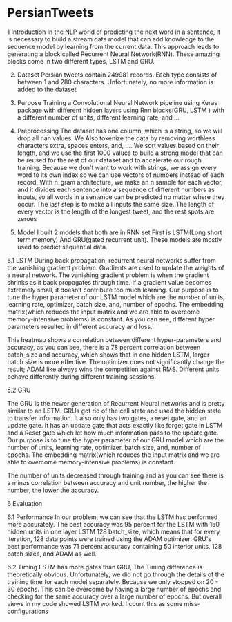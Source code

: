 # PersianTweets


1 Introduction
In the NLP world of predicting the next word in a sentence, it is necessary to build a stream data model that can add knowledge to the sequence model by learning from the current data. This approach leads to generating a block called Recurrent Neural Network(RNN). These amazing blocks come in two different types, LSTM and GRU.

2. Dataset
Persian tweets contain 249981 records. Each type consists of between 1 and 280 characters. 
Unfortunately, no more information is added to the dataset


3. Purpose
Training a Convolutional Neural Network pipeline using Keras package with different hidden layers using Rnn blocks(GRU, LSTM ) with a different number of units, different learning rate, and …

4. Preprocessing
The dataset has one column, which is a string, so we will drop all nan values.
We Also tokenize the data by removing worthless characters extra, spaces
enters, and, ….
We sort values based on their length, and we use the first 1000 values to build a strong model that can be reused for the rest of our dataset and to accelerate our rough training.
Because we don't want to work with strings, we assign every word to its own index so we can use vectors of numbers instead of each record.
With n_gram architecture, we make an n sample for each vector, and it divides each sentence into a sequence of different numbers as inputs, so all words in a sentence can be predicted no matter where they occur.
The last step is to make all inputs the same size. The length of every vector is the length of the longest tweet, and the rest spots are zeroes

5. Model 
I built 2 models that both are in RNN set First is LSTM(Long short term memory)
And GRU(gated recurrent unit). These models are mostly used to predict sequential data.

5.1 LSTM
During back propagation, recurrent neural networks suffer from the vanishing gradient problem. Gradients are used to update the weights of a neural network. The vanishing gradient problem is when the gradient shrinks as it back propagates through time. If a gradient value becomes extremely small, it doesn’t contribute too much learning.
Our purpose is to tune the hyper parameter of our LSTM model which are the number of units, learning rate, optimizer, batch size, and, number of epochs.
The embedding matrix(which reduces the input matrix and we are able to overcome memory-intensive problems) is constant.
As you can see, different hyper parameters resulted in different accuracy and loss.









This heatmap shows a correlation between different hyper-parameters and accuracy, as you can see, there is a 78 percent correlation between batch_size and accuracy, which shows that in one hidden LSTM, larger batch size is more effective. The optimizer does not significantly change the result; ADAM like always wins the competition against RMS. Different units behave differently during different training sessions.


5.2 GRU

The GRU is the newer generation of Recurrent Neural networks and is pretty similar to an LSTM. GRUs got rid of the cell state and used the hidden state to transfer information. It also only has two gates, a reset gate, and an update gate. It has an update gate that acts exactly like forget gate in LSTM and a Reset gate which let how much information pass to the update gate. 
Our purpose is to tune the hyper parameter of our GRU model which are the number of units, learning rate, optimizer, batch size, and, number of epochs.
The embedding matrix(which reduces the input matrix and we are able to overcome memory-intensive problems) is constant.












The number of units decreased through training and as you can see there is a minus correlation between accuracy and unit number, the higher the number, the lower the accuracy.

6 Evaluation 

6.1 Performance
In our problem, we can see that the LSTM has performed more accurately. The best accuracy was 95 percent for the LSTM with 150 hidden units in one layer LSTM 128 batch_size, which means that for every iteration, 128 data points were trained using the ADAM optimizer.
GRU's best performance was 71 percent accuracy containing 50 interior units, 128 batch sizes, and ADAM as well. 

6.2 Timing
LSTM has more gates than GRU, The Timing difference is theoretically obvious.
Unfortunately, we did not go through the details of the training time for each model separately. Because we only stopped on 20 - 30 epochs. This can be overcome by having a large number of epochs and checking for the same accuracy over a large number of epochs.
But overall views in my code showed LSTM worked. I count this as some miss-configurations
